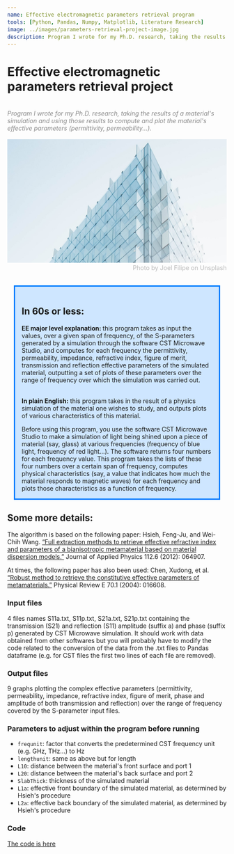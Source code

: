 ```yaml
---
name: Effective electromagnetic parameters retrieval program
tools: [Python, Pandas, Numpy, Matplotlib, Literature Research]
image: ../images/parameters-retrieval-project-image.jpg
description: Program I wrote for my Ph.D. research, taking the results of a material's simulation and using those results to compute and plot the material's effective parameters (permittivity, permeability...).
---
```


<h1><b>Effective electromagnetic parameters retrieval project</b></h1>
<br>
<div style="color: #888888; font-style: oblique">Program I wrote for my Ph.D. research, taking the results of a material's simulation and using those results to compute and plot the material's effective parameters (permittivity, permeability...).</div>
<br>
<img src="../images/parameters-retrieval-project-image.jpg">
<div style="color: #BABABA; text-align:right">Photo by Joel Filipe on Unsplash</div>
<br>
<div style="background-color: #CEE6FF; border-width: 3px; border-color: #007BFF; border-style:solid; margin: 15px; padding: 15px">
<h2> In 60s or less:</h2>
  <div><b>EE major level explanation: </b>this program takes as input the values, over a given span of frequency, of the S-parameters generated by a simulation through the software CST Microwave Studio, and computes for each frequency the permittivity, permeability, impedance, refractive index, figure of merit, transmission and reflection effective parameters of the simulated material, outputting a set of plots of these parameters over the range of frequency over which the simulation was carried out.</div>
  <br>
  <p><b>In plain English:</b> this program takes in the result of a physics simulation of the material one wishes to study, and outputs plots of various characteristics of this material.</p>
  <div>Before using this program, you use the software CST Microwave Studio to make a simulation of light being shined upon a piece of material (say, glass) at various frequencies (frequency of blue light, frequency of red light...). The software returns four numbers for each frequency value. This program takes the lists of these four numbers over a certain span of frequency, computes physical characteristics (say, a value that indicates how much the material responds to magnetic waves) for each frequency and plots those characteristics as a function of frequency.</div>
</div>

<h2>Some more details:</h2>

The algorithm is based on the following paper:
Hsieh, Feng-Ju, and Wei-Chih Wang. [“Full extraction methods to retrieve effective refractive index and parameters of a bianisotropic metamaterial based on material dispersion models.”](https://aip.scitation.org/doi/full/10.1063/1.4752753?casa_token=xHGlMD94FbIAAAAA:YY1Ut2BzOVvrJ2qaQ4nMWqiqxmrBD1l0O9t8Xw53Yyu23K_guoP_HquBqAJgzXakLQQ6yrj8ZQE) Journal of Applied Physics 112.6 (2012): 064907.

At times, the following paper has also been used:
Chen, Xudong, et al. [“Robust method to retrieve the constitutive effective parameters of metamaterials.”](https://journals.aps.org/pre/pdf/10.1103/PhysRevE.70.016608?casa_token=wiemJYko8UIAAAAA%3AUivAP2Ai1PFI3QWCJXhM4SQNVA4Jrnw00TD1ZYq_kmcPPaWSWoHZg30TKz7d2ue_n-eBoHKt-Hiz_g) Physical Review E 70.1 (2004): 016608.

### Input files
4 files names S11a.txt, S11p.txt, S21a.txt, S21p.txt containing the transmission (S21) and reflection (S11) amplitude (suffix a) and phase (suffix p) generated by CST Microwave simulation. It should work with data obtained from other softwares but you will probably have to modify the code related to the conversion of the data from the .txt files to Pandas dataframe (e.g. for CST files the first two lines of each file are removed).

### Output files
9 graphs plotting the complex effective parameters (permittivity, permeability, impedance, refractive index, figure of merit, phase and amplitude of both transmission and reflection) over the range of frequency covered by the S-parameter input files.

### Parameters to adjust within the program before running
- `frequnit`: factor that converts the predetermined CST frequency unit (e.g. GHz, THz...) to Hz
- `lengthunit`: same as above but for length
- `L10`: distance between the material's front surface and port 1
- `L20`: distance between the material's back surface and port 2
- `SlabThick`: thickness of the simulated material
- `L1a`: effective front boundary of the simulated material, as determined by Hsieh's procedure
- `L2a`: effective back boundary of the simulated material, as determined by Hsieh's procedure

### Code
[The code is here](https://github.com/Rufski/PhD_work_Effective_parameters_retrieval_program)


